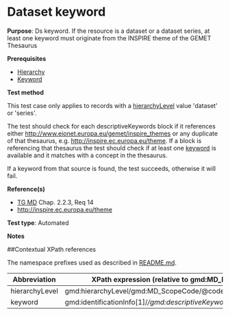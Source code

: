 # Dataset keyword

**Purpose**: Ds keyword. If the resource is a dataset or a dataset series, at least one keyword must originate from the INSPIRE theme of the GEMET Thesaurus

**Prerequisites**

* [Hierarchy](http://inspire.ec.europa.eu/id/ats/metadata/1.3/iso-19115-19119/hierarchy) 
* [Keyword](http://inspire.ec.europa.eu/id/ats/metadata/1.3/iso-19115-19119/keyword)

**Test method**

This test case only applies to records with a [hierarchyLevel](#hierarchyLevel) value 'dataset' or 'series'.

The test should check for each descriptiveKeywords block if it references either http://www.eionet.europa.eu/gemet/inspire_themes or any duplicate of that thesaurus, e.g. http://inspire.ec.europa.eu/theme. If a block is referencing that thesaurus the test should check if at least one [keyword](#keyword) is available and it matches with a concept in the thesaurus.

If a keyword from that source is found, the test succeeds, otherwise it will fail.

**Reference(s)**	 

* [TG MD](http://inspire.ec.europa.eu/id/ats/metadata/1.3/iso-19115-19119/README#ref_TG_MD) Chap. 2.2.3, Req 14
* http://inspire.ec.europa.eu/theme

**Test type**: Automated

**Notes**

##Contextual XPath references

The namespace prefixes used as described in [README.md](http://inspire.ec.europa.eu/id/ats/metadata/1.3/iso-19115-19119/README#namespaces).

Abbreviation                                   |  XPath expression (relative to gmd:MD_Metadata)
-----------------------------------------------| -------------------------------------------------------------------------
<a name="hierarchyLevel"></a> hierarchyLevel | gmd:hierarchyLevel/gmd:MD_ScopeCode/@codeListValue
<a name="keyword"></a> keyword   | gmd:identificationInfo[1]/*/gmd:descriptiveKeywords/*/gmd:keyword

